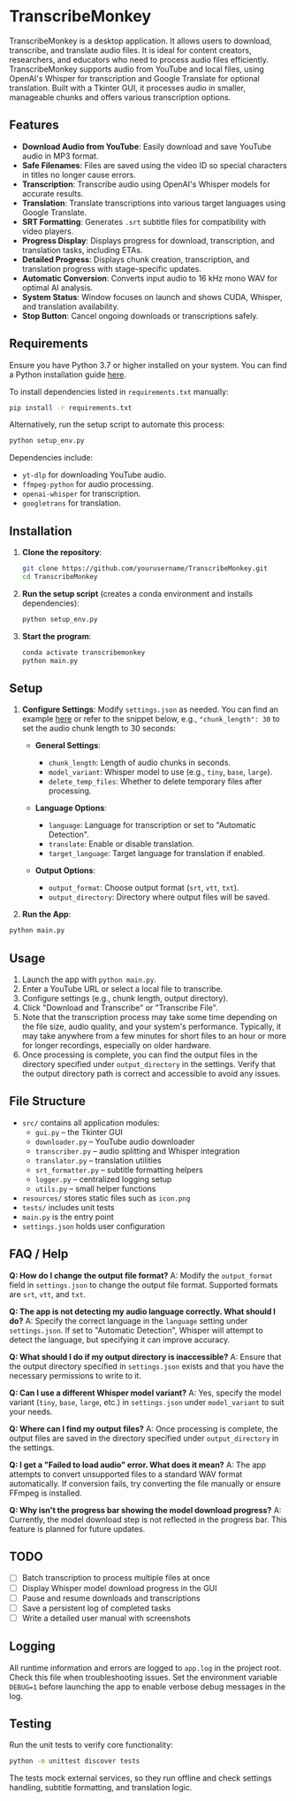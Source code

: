 # TranscribeMonkey

TranscribeMonkey is a desktop application. It allows users to download, transcribe, and translate audio files. It is ideal for content creators, researchers, and educators who need to process audio files efficiently. TranscribeMonkey supports audio from YouTube and local files, using OpenAI's Whisper for transcription and Google Translate for optional translation. Built with a Tkinter GUI, it processes audio in smaller, manageable chunks and offers various transcription options.

## Features

- **Download Audio from YouTube**: Easily download and save YouTube audio in MP3 format.
- **Safe Filenames**: Files are saved using the video ID so special characters in titles no longer cause errors.
- **Transcription**: Transcribe audio using OpenAI's Whisper models for accurate results.
- **Translation**: Translate transcriptions into various target languages using Google Translate.
- **SRT Formatting**: Generates `.srt` subtitle files for compatibility with video players.
- **Progress Display**: Displays progress for download, transcription, and translation tasks, including ETAs.
- **Detailed Progress**: Displays chunk creation, transcription, and translation progress with stage-specific updates.
- **Automatic Conversion**: Converts input audio to 16 kHz mono WAV for optimal AI analysis.
- **System Status**: Window focuses on launch and shows CUDA, Whisper, and translation availability.
- **Stop Button**: Cancel ongoing downloads or transcriptions safely.

## Requirements

Ensure you have Python 3.7 or higher installed on your system. You can find a Python installation guide [here](https://www.python.org/downloads/).

To install dependencies listed in `requirements.txt` manually:

```bash
pip install -r requirements.txt
```

Alternatively, run the setup script to automate this process:

```bash
python setup_env.py
```

Dependencies include:

- `yt-dlp` for downloading YouTube audio.
- `ffmpeg-python` for audio processing.
- `openai-whisper` for transcription.
- `googletrans` for translation.

## Installation

1. **Clone the repository**:

   ```bash
   git clone https://github.com/yourusername/TranscribeMonkey.git
   cd TranscribeMonkey
   ```

2. **Run the setup script** (creates a conda environment and installs dependencies):

   ```bash
   python setup_env.py
   ```

3. **Start the program**:

   ```bash
   conda activate transcribemonkey
   python main.py
   ```

## Setup

1. **Configure Settings**: Modify `settings.json` as needed. You can find an example [here](settings_example.json) or refer to the snippet below, e.g., `"chunk_length": 30` to set the audio chunk length to 30 seconds:

   - **General Settings**:
     - `chunk_length`: Length of audio chunks in seconds.
     - `model_variant`: Whisper model to use (e.g., `tiny`, `base`, `large`).
     - `delete_temp_files`: Whether to delete temporary files after processing.

   - **Language Options**:
     - `language`: Language for transcription or set to "Automatic Detection".
     - `translate`: Enable or disable translation.
     - `target_language`: Target language for translation if enabled.

   - **Output Options**:
     - `output_format`: Choose output format (`srt`, `vtt`, `txt`).
     - `output_directory`: Directory where output files will be saved.

2. **Run the App**:

```bash
python main.py
```

## Usage

1. Launch the app with `python main.py`.
2. Enter a YouTube URL or select a local file to transcribe.
3. Configure settings (e.g., chunk length, output directory).
4. Click "Download and Transcribe" or "Transcribe File".
5. Note that the transcription process may take some time depending on the file size, audio quality, and your system's performance. Typically, it may take anywhere from a few minutes for short files to an hour or more for longer recordings, especially on older hardware.
6. Once processing is complete, you can find the output files in the directory specified under `output_directory` in the settings. Verify that the output directory path is correct and accessible to avoid any issues.

## File Structure

- `src/` contains all application modules:
  - `gui.py` – the Tkinter GUI
  - `downloader.py` – YouTube audio downloader
  - `transcriber.py` – audio splitting and Whisper integration
  - `translator.py` – translation utilities
  - `srt_formatter.py` – subtitle formatting helpers
  - `logger.py` – centralized logging setup
  - `utils.py` – small helper functions
- `resources/` stores static files such as `icon.png`
- `tests/` includes unit tests
- `main.py` is the entry point
- `settings.json` holds user configuration

## FAQ / Help

**Q: How do I change the output file format?**
A: Modify the `output_format` field in `settings.json` to change the output file format. Supported formats are `srt`, `vtt`, and `txt`.

**Q: The app is not detecting my audio language correctly. What should I do?**
A: Specify the correct language in the `language` setting under `settings.json`. If set to "Automatic Detection", Whisper will attempt to detect the language, but specifying it can improve accuracy.

**Q: What should I do if my output directory is inaccessible?**
A: Ensure that the output directory specified in `settings.json` exists and that you have the necessary permissions to write to it.

**Q: Can I use a different Whisper model variant?**
A: Yes, specify the model variant (`tiny`, `base`, `large`, etc.) in `settings.json` under `model_variant` to suit your needs.

**Q: Where can I find my output files?**
A: Once processing is complete, the output files are saved in the directory specified under `output_directory` in the settings.

**Q: I get a "Failed to load audio" error. What does it mean?**
A: The app attempts to convert unsupported files to a standard WAV format automatically. If conversion fails, try converting the file manually or ensure FFmpeg is installed.

**Q: Why isn't the progress bar showing the model download progress?**
A: Currently, the model download step is not reflected in the progress bar. This feature is planned for future updates.

## TODO

- [ ] Batch transcription to process multiple files at once
- [ ] Display Whisper model download progress in the GUI
- [ ] Pause and resume downloads and transcriptions
- [ ] Save a persistent log of completed tasks
- [ ] Write a detailed user manual with screenshots

## Logging

All runtime information and errors are logged to `app.log` in the project root. Check this file when troubleshooting issues.
Set the environment variable `DEBUG=1` before launching the app to enable
verbose debug messages in the log.


## Testing

Run the unit tests to verify core functionality:

```bash
python -m unittest discover tests
```

The tests mock external services, so they run offline and check settings handling, subtitle formatting, and translation logic.
